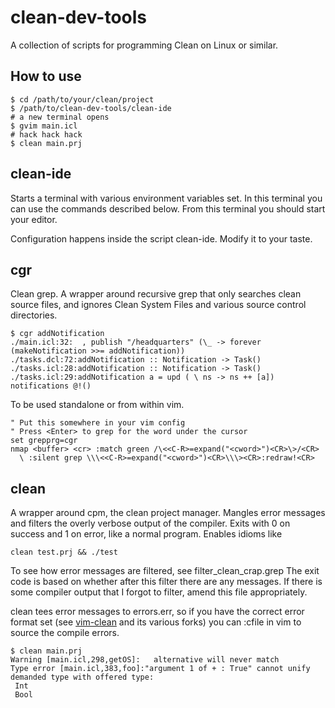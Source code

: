 clean-dev-tools
===============

A collection of scripts for programming Clean on Linux or similar.

How to use
----------

    $ cd /path/to/your/clean/project
    $ /path/to/clean-dev-tools/clean-ide
    # a new terminal opens
    $ gvim main.icl
    # hack hack hack
    $ clean main.prj

clean-ide
---------

Starts a terminal with various environment variables set.
In this terminal you can use the commands described below.
From this terminal you should start your editor.

Configuration happens inside the script clean-ide. Modify it to your taste.


cgr
---

Clean grep. A wrapper around recursive grep that only searches clean source
files, and ignores Clean System Files and various source control directories.

    $ cgr addNotification
    ./main.icl:32:  , publish "/headquarters" (\_ -> forever (makeNotification >>= addNotification))
    ./tasks.dcl:72:addNotification :: Notification -> Task()
    ./tasks.icl:28:addNotification :: Notification -> Task()
    ./tasks.icl:29:addNotification a = upd ( \ ns -> ns ++ [a]) notifications @!()

To be used standalone or from within vim.

    " Put this somewhere in your vim config
    " Press <Enter> to grep for the word under the cursor
    set grepprg=cgr
    nmap <buffer> <cr> :match green /\<<C-R>=expand("<cword>")<CR>\>/<CR>
      \ :silent grep \\\<<C-R>=expand("<cword>")<CR>\\\><CR>:redraw!<CR>


clean
-----

A wrapper around cpm, the clean project manager.
Mangles error messages and filters the overly verbose output of the compiler.
Exits with 0 on success and 1 on error, like a normal program.
Enables idioms like

    clean test.prj && ./test

To see how error messages are filtered, see filter_clean_crap.grep
The exit code is based on whether after this filter there are any messages.
If there is some compiler output that I forgot to filter, amend this file appropriately.

clean tees error messages to errors.err, so if you have the correct error format set
(see [vim-clean][norm2782-vim-clean] and its various forks) you can :cfile in
vim to source the compile errors.

    $ clean main.prj 
    Warning [main.icl,298,getOS]:   alternative will never match
    Type error [main.icl,383,foo]:"argument 1 of + : True" cannot unify demanded type with offered type:
     Int
     Bool

[norm2782-vim-clean]: https://github.com/norm2782/vim-clean
